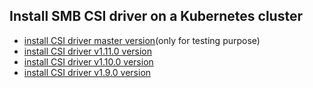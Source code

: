 ## Install SMB CSI driver on a Kubernetes cluster

 - [install CSI driver master version](./install-csi-driver-master.md)(only for testing purpose)
 - [install CSI driver v1.11.0 version](./install-csi-driver-v1.11.0.md)
 - [install CSI driver v1.10.0 version](./install-csi-driver-v1.10.0.md)
 - [install CSI driver v1.9.0 version](./install-csi-driver-v1.9.0.md)
